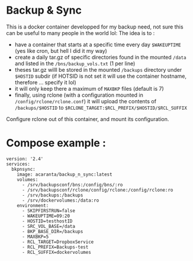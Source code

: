 # Backup & Sync

This is a docker container developped for my backup need, not sure this can be useful to many people in the world lol:
The idea is to :
* have a container that starts at a specific time every day `$WAKEUPTIME` (yes like cron, but hell I did it my way)
* create a daily tar.gz of specific directories found in the mounted `/data` and listed in the `/bns/backup_vols.txt` (1 per line)
* theses tar.gz willl be stored in the mounted `/backups` directory under `$HOSTID` subdir (if HOTSID is not set it will use the container hostname, therefore ... specify it lol)
* it will only keep there a maximum of `MAXBKP` files (default is 7)
* finally, using rclone (with a configuration mounted in `/config/rclone/rclone.conf`) it will upload the contents of `/backups/$HOSTID` to `$RCLONE_TARGET:$RCL_PREFIX/$HOSTID/$RCL_SUFFIX`

Configure rclone out of this container, and mount its configuration.

# Compose example :
```
version: '2.4'
services:
  bkpnsync:
    image: acaranta/backup_n_sync:latest
    volumes:
      - /srv/backupsconf/bns:/config/bns/:ro 
      - /srv/backupsconf/rclone/config/rclone:/config/rclone:ro
      - /srv/backups:/backups
      - /srv/dockervolumes:/data:ro
    environment:
      - SKIPFIRSTRUN=false
      - WAKEUPTIME=09:20
      - HOSTID=testhostID
      - SRC_VOL_BASE=/data
      - BKP_BASE_DIR=/backups
      - MAXBKP=5
      - RCL_TARGET=DropboxService
      - RCL_PREFIX=Backups-test
      - RCL_SUFFIX=dockervolumes
```
